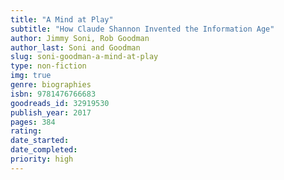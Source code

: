 ```yaml
---
title: "A Mind at Play"
subtitle: "How Claude Shannon Invented the Information Age"
author: Jimmy Soni, Rob Goodman
author_last: Soni and Goodman
slug: soni-goodman-a-mind-at-play
type: non-fiction
img: true
genre: biographies
isbn: 9781476766683
goodreads_id: 32919530
publish_year: 2017
pages: 384
rating: 
date_started:
date_completed:
priority: high
---
```

